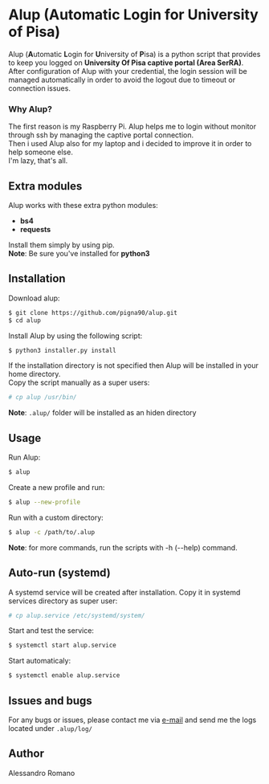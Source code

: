 # Alup (Automatic Login for University of Pisa)

Alup (**A**utomatic **L**ogin for **U**niversity of **P**isa) is a python script that provides to keep you logged on **University Of Pisa captive portal (Area SerRA)**.
After configuration of Alup with your credential, the login session will be managed automatically  in order to avoid the logout due to timeout or connection issues.  
  
### Why Alup?
The first reason is my Raspberry Pi. Alup helps me to login without monitor through ssh by managing the captive portal connection.  
Then i used Alup also for my laptop and i decided to improve it in order to help someone else.  
I'm lazy, that's all.

## Extra modules
Alup works with these extra python modules:  
* **bs4**
* **requests**

Install them simply by using pip.  
**Note**: Be sure you've installed for **python3**

## Installation

Download alup:
```sh
$ git clone https://github.com/pigna90/alup.git
$ cd alup
```
Install Alup by using the following script:
```sh
$ python3 installer.py install

```
If the installation directory is not specified then Alup will be installed in your home directory.  
Copy the script manually as a super users:
```sh
# cp alup /usr/bin/

```
**Note**: `.alup/` folder will be installed as an hiden directory

## Usage
Run Alup:
```sh
$ alup

```
Create a new profile and run:
```sh
$ alup --new-profile

```
Run with a custom directory:
```sh
$ alup -c /path/to/.alup

```
**Note**: for more commands, run the scripts with -h (--help) command.

## Auto-run (systemd)
A systemd service will be created after installation. Copy it in systemd services directory as super user:
```sh
# cp alup.service /etc/systemd/system/

```
Start and test the service:
```sh
$ systemctl start alup.service

```
Start automaticaly:
```sh
$ systemctl enable alup.service

```
## Issues and bugs
For any bugs or issues, please contact me via [e-mail] and send me the logs located under `.alup/log/`

## Author
Alessandro Romano

[e-mail]: mailto:alessandro.romano@linux.com

